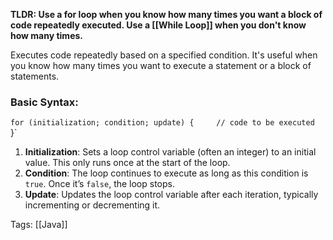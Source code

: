 **TLDR: Use a for loop when you know how many times you want a block of code repeatedly executed. Use a [[While Loop]] when you don't know how many times.**

Executes code repeatedly based on a specified condition. It's useful when you know how many times you want to execute a statement or a block of statements.
### Basic Syntax:

`for (initialization; condition; update) {     // code to be executed 
`}`

1. **Initialization**: Sets a loop control variable (often an integer) to an initial value. This only runs once at the start of the loop.
2. **Condition**: The loop continues to execute as long as this condition is `true`. Once it’s `false`, the loop stops.
3. **Update**: Updates the loop control variable after each iteration, typically incrementing or decrementing it.

Tags:
[[Java]]
